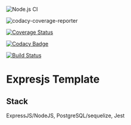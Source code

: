 ![Node.js CI](https://github.com/okezieobi/expressjs-posgresql/workflows/Node.js%20CI/badge.svg)

![codacy-coverage-reporter](https://github.com/okezieobi/expressjs-posgresql/workflows/codacy-coverage-reporter/badge.svg)

[![Coverage Status](https://coveralls.io/repos/github/okezieobi/expressjs-posgresql/badge.svg?branch=main)](https://coveralls.io/github/okezieobi/expressjs-posgresql?branch=main)

[![Codacy Badge](https://app.codacy.com/project/badge/Grade/ab9c7066c2724b12954c40e992759207)](https://www.codacy.com/gh/okezieobi/expressjs-posgresql/dashboard?utm_source=github.com&amp;utm_medium=referral&amp;utm_content=okezieobi/expressjs-posgresql&amp;utm_campaign=Badge_Grade)

[![Build Status](https://travis-ci.com/okezieobi/expressjs-posgresql.svg?branch=main)](https://travis-ci.com/okezieobi/expressjs-posgresql)

# Expresjs Template
## Stack
ExpressJS/NodeJS, PostgreSQL/sequelize, Jest
